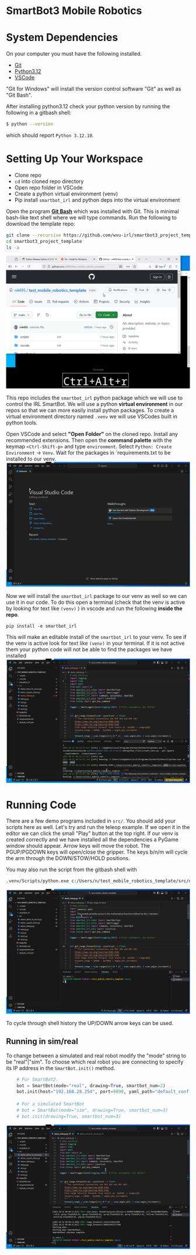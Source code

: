 # SmartBot3 Mobile Robotics

# System Dependencies

On your computer you must have the following installed.

* [Git](https://git-scm.com/install/windows)
* [Python3.12](https://www.python.org/downloads/release/python-31210/)
* [VSCode](https://code.visualstudio.com/download)

"Git for Windows" will install the version control software "Git" as well as "Git Bash".

After installing python3.12 check your python version by running the following in a gitbash shell:
```bash
$ python --version
```

which should report `Python 3.12.10`.

# Setting Up Your Workspace
* Clone repo
* `cd` into cloned repo directory
* Open repo folder in VSCode 
* Create a python virtual environment (venv)
* Pip install `smartbot_irl` and python deps into the virtual environment

Open the program [**Git Bash**](https://www.atlassian.com/git/tutorials/git-bash) which was installed with Git. This is minimal bash-like text shell where we will type commands. Run the following to download the template repo:

```bash
git clone --recursive https://github.com/wvu-irl/smartbot3_project_template
cd smartbot3_project_template
ls -a
```
![clone_and_ls](docs/clone_and_ls.gif)


This repo includes the `smartbot_irl` python package which we will use to control the IRL SmartBot. We will use a python **virtual environment** in our repos so that we can more easily install python packages. To create a virtual environment directory named `.venv` we will use VSCodes built in python tools.

Open VSCode and select **"Open Folder"** on the cloned repo. Install any recommended extensions. Then open the **command palette** with the keymap `<Ctrl-Shift-p>` and type `environment`. Select `Python: Create Environment` -> `Venv`. Wait for the packages in `requirements.txt to be installed to our venv.
![clone_and_ls](docs/open_pip_requirements.gif)


Now we will install the `smartbot_irl` package to our venv as well so we can use it in our code. To do this open a terminal (check that the venv is active by looking for text like `(venv)` ) in vscode and run the following **inside the repo**.
```
pip install -e smartbot_irl
```
This will make an editable install of the `smartbot_irl` to your venv. To see if the venv is active look for text like `(venv)` in your terminal. If it is not active them your python code will not be able to find the packages we have installed
![clone_and_ls](docs/smartbot_install.gif)

<!-- ```bash
python3 -m venv .venv # Run this inside the repo
```
which should result in a new directory named `<your_repo>/.venv` which is a **hidden directory** that can be seen with the command `ls -a`. 

Now to install `smartbot_irl` and dependencies **from inside the repo** run:
```bash
.venv/Scripts/pip install -e smartbot_irl
```

[More information on VSCode and venv's](https://code.visualstudio.com/docs/python/python-tutorial#_start-vs-code-in-a-workspace-folder)

![venv_and_pip](docs/venv_and_pip.gif) -->

# Running Code
There are a few demo programs included in `src/`. You should add your scripts here as well. Let's try and run the teleop example. If we open it in the editor we can click the small "Play" button at the top right. If our venv is created correctly and we have installed all the dependencies a PyGame window should appear. Arrow keys will move the robot. The PGUP/PGDOWN keys will open/close the gripper. The keys b/n/m will cycle the arm through the DOWN/STOW/HOLD positions.

You may also run the script from the gitbash shell with
```bash
.venv/Scripts/python.exe c:/Users/n/test_mobile_robotics_template/src/demo_teleop.py
```
![clone_and_ls](docs/start_teleop.gif)


To cycle through shell history the UP/DOWN arrow keys can be used.

## Running in sim/real
To change between a simulated and real robot modify the "mode" string to be "real"|"sim". To choose which real robot you are connecting to specify its IP address in the `SmartBot.init()` method.
```py
    # For SmartBot2.
    bot = SmartBot(mode="real", drawing=True, smartbot_num=2)
    bot.init(host="192.168.28.254", port=9090, yaml_path="default_conf.yml")
    
    # For a simulated SmartBot
    # bot = SmartBot(mode="sim", drawing=True, smartbot_num=3)
    # bot.init(drawing=True, smartbot_num=3)
```
![clone_and_ls](docs/smartbot_real_run.gif)

